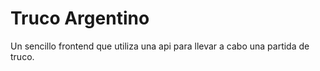 # Truco Argentino

Un sencillo frontend que utiliza una api para llevar a cabo una partida de truco.  
